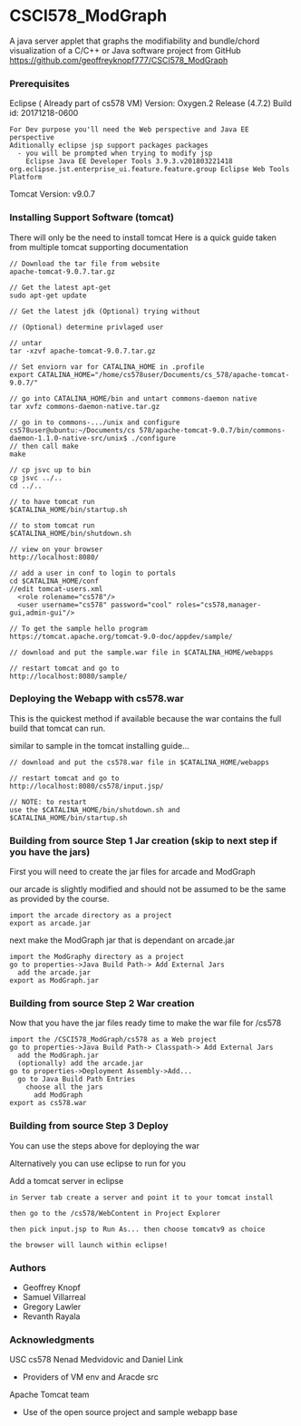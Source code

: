 # CSCI578_ModGraph
A java server applet that graphs the modifiability and bundle/chord visualization of a C/C++ or Java software project from GitHub
https://github.com/geoffreyknopf777/CSCI578_ModGraph

### Prerequisites

Eclipse ( Already part of cs578 VM)
Version: Oxygen.2 Release (4.7.2)
Build id: 20171218-0600
```
For Dev purpose you'll need the Web perspective and Java EE perspective
Aditionally eclipse jsp support packages packages
  - you will be prompted when trying to modify jsp
    Eclipse Java EE Developer Tools	3.9.3.v201803221418	org.eclipse.jst.enterprise_ui.feature.feature.group	Eclipse Web Tools Platform
```

Tomcat 
Version: v9.0.7


### Installing Support Software (tomcat) 

There will only be the need to install tomcat
Here is a quick guide taken from multiple tomcat supporting documentation 
```
// Download the tar file from website
apache-tomcat-9.0.7.tar.gz 

// Get the latest apt-get
sudo apt-get update

// Get the latest jdk (Optional) trying without

// (Optional) determine privlaged user 

// untar
tar -xzvf apache-tomcat-9.0.7.tar.gz 
 
// Set enviorn var for CATALINA_HOME in .profile
export CATALINA_HOME="/home/cs578user/Documents/cs_578/apache-tomcat-9.0.7/"

// go into CATALINA_HOME/bin and untart commons-daemon native
tar xvfz commons-daemon-native.tar.gz 

// go in to commons-.../unix and configure 
cs578user@ubuntu:~/Documents/cs 578/apache-tomcat-9.0.7/bin/commons-daemon-1.1.0-native-src/unix$ ./configure 
// then call make
make 

// cp jsvc up to bin
cp jsvc ../..
cd ../..

// to have tomcat run 
$CATALINA_HOME/bin/startup.sh

// to stom tomcat run
$CATALINA_HOME/bin/shutdown.sh

// view on your browser 
http://localhost:8080/

// add a user in conf to login to portals
cd $CATALINA_HOME/conf
//edit tomcat-users.xml
  <role rolename="cs578"/>
  <user username="cs578" password="cool" roles="cs578,manager-gui,admin-gui"/>

// To get the sample hello program 
https://tomcat.apache.org/tomcat-9.0-doc/appdev/sample/

// download and put the sample.war file in $CATALINA_HOME/webapps

// restart tomcat and go to
http://localhost:8080/sample/ 
```

### Deploying the Webapp with cs578.war
This is the quickest method if available because the war contains the full build that tomcat can run. 

similar to sample in the tomcat installing guide...
```
// download and put the cs578.war file in $CATALINA_HOME/webapps

// restart tomcat and go to
http://localhost:8080/cs578/input.jsp/ 

// NOTE: to restart
use the $CATALINA_HOME/bin/shutdown.sh and $CATALINA_HOME/bin/startup.sh
```

### Building from source Step 1 Jar creation (skip to next step if you have the jars) 
First you will need to create the jar files for arcade and ModGraph

our arcade is slightly modified and should not be assumed to be the same as provided by the course. 
```
import the arcade directory as a project
export as arcade.jar
```
next make the ModGraph jar that is dependant on arcade.jar
```
import the ModGraphy directory as a project
go to properties->Java Build Path-> Add External Jars 
  add the arcade.jar
export as ModGraph.jar
```

### Building from source Step 2 War creation 
Now that you have the jar files ready
time to make the war file for /cs578
```
import the /CSCI578_ModGraph/cs578 as a Web project
go to properties->Java Build Path-> Classpath-> Add External Jars
  add the ModGraph.jar
  (optionally) add the arcade.jar 
go to properties->Deployment Assembly->Add...
  go to Java Build Path Entries
    choose all the jars 
      add ModGraph
export as cs578.war
```

### Building from source Step 3 Deploy
You can use the steps above for deploying the war

Alternatively you can use eclipse to run for you

Add a tomcat server in eclipse
```
in Server tab create a server and point it to your tomcat install

then go to the /cs578/WebContent in Project Explorer

then pick input.jsp to Run As... then choose tomcatv9 as choice

the browser will launch within eclipse!
```

### Authors 
- Geoffrey Knopf
- Samuel Villarreal 
- Gregory Lawler
- Revanth Rayala 

### Acknowledgments
USC cs578 Nenad Medvidovic and  Daniel Link
  - Providers of VM env and Aracde src
  
Apache Tomcat team
  - Use of the open source project and sample webapp base
